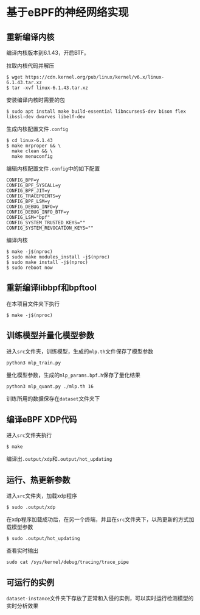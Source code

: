 # 基于eBPF的神经网络实现
## 重新编译内核
编译内核版本到6.1.43，开启BTF。

拉取内核代码并解压
```shell
$ wget https://cdn.kernel.org/pub/linux/kernel/v6.x/linux-6.1.43.tar.xz
$ tar -xvf linux-6.1.43.tar.xz
```

安装编译内核时需要的包
```shell
$ sudo apt install make build-essential libncurses5-dev bison flex libssl-dev dwarves libelf-dev
```

生成内核配置文件`.config`
```shell
$ cd linux-6.1.43
$ make mrproper && \
  make clean && \
  make menuconfig
```

编辑内核配置文件`.config`中的如下配置
```shell
CONFIG_BPF=y
CONFIG_BPF_SYSCALL=y
CONFIG_BPF_JIT=y
CONFIG_TRACEPOINTS=y
CONFIG_BPF_LSM=y
CONFIG_DEBUG_INFO=y
CONFIG_DEBUG_INFO_BTF=y
CONFIG_LSM="bpf"
CONFIG_SYSTEM_TRUSTED_KEYS=""
CONFIG_SYSTEM_REVOCATION_KEYS=""
```
编译内核
```shell
$ make -j$(nproc)
$ sudo make modules_install -j$(nproc)
$ sudo make install -j$(nproc)
$ sudo reboot now
```
## 重新编译libbpf和bpftool
在本项目文件夹下执行
```shell
$ make -j$(nproc)
```

## 训练模型并量化模型参数
进入`src`文件夹，训练模型，生成的`mlp.th`文件保存了模型参数
```shell
python3 mlp_train.py
```

量化模型参数，生成的`mlp_params.bpf.h`保存了量化结果
```shell
python3 mlp_quant.py ./mlp.th 16
```

训练所用的数据保存在`dataset`文件夹下

## 编译eBPF XDP代码
进入`src`文件夹执行
```shell
$ make
```
编译出`.output/xdp`和`.output/hot_updating`

## 运行、热更新参数
进入`src`文件夹，加载xdp程序
```shell
$ sudo .output/xdp
```
在xdp程序加载成功后，在另一个终端，并且在`src`文件夹下，以热更新的方式加载模型参数
```shell
$ sudo .output/hot_updating
```
查看实时输出
```shell
sudo cat /sys/kernel/debug/tracing/trace_pipe
```

## 可运行的实例
`dataset-instance`文件夹下存放了正常和入侵的实例，可以实时运行检测模型的实时分析效果